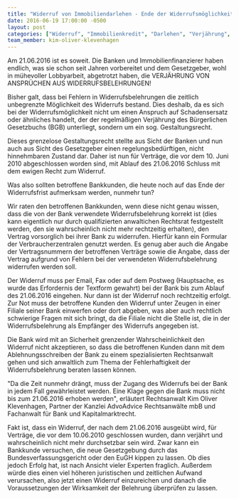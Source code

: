 ```yaml
---
title: "Widerruf von Immobiliendarlehen - Ende der Widerrufsmöglichkeit - Was tun?"
date: 2016-06-19 17:00:00 -0500
layout: post
categories: ["Widerruf", "Immobilienkredit", "Darlehen", "Verjährung", "AdvoAdvice", "Klevenhagen", "Gesetzesänderung", "Bank", "Kredit"]
team_member: kim-oliver-klevenhagen
---
```


Am 21.06.2016 ist es soweit. Die Banken und Immobilienfinanzierer haben endlich, was sie schon seit Jahren vorbereitet und dem Gesetzgeber, wohl in mühevoller Lobbyarbeit, abgetrotzt haben, die VERJÄHRUNG VON ANSPRÜCHEN AUS WIDERRUFSBELEHRUNGEN!

Bisher galt, dass bei Fehlern in Widerrufsbelehrungen die zeitlich unbegrenzte Möglichkeit des Widerrufs bestand. Dies deshalb, da es sich bei der Widerrufsmöglichkeit nicht um einen Anspruch auf Schadensersatz oder ähnliches handelt, der der regelmäßigen Verjährung des Bürgerlichen Gesetzbuchs (BGB) unterliegt, sondern um ein sog. Gestaltungsrecht.

Dieses grenzelose Gestaltungsrecht stellte aus Sicht der Banken und nun auch aus Sicht des Gesetzgeber einen regelungsbedürftigen, nicht hinnehmbaren Zustand dar. Daher ist nun für Verträge, die vor dem 10. Juni 2010 abgeschlossen worden sind, mit Ablauf des 21.06.2016 Schluss mit dem ewigen Recht zum Widerruf.

Was also sollten betroffene Bankkunden, die heute noch auf das Ende der Widerrufsfrist aufmerksam werden, nunmehr tun?

Wir raten den betroffenen Bankkunden, wenn diese nicht genau wissen, dass die von der Bank verwendete Widerrufsbelehrung korrekt ist (dies kann eigentlich nur durch qualifizierten anwaltichen Rechtsrat festgestellt werden, den sie wahrscheinlich nicht mehr rechtzeitig erhalten), den Vertrag vorsorglich bei ihrer Bank zu widerrufen. Hierfür kann ein Formular der Verbraucherzentralen genutzt werden. Es genug aber auch die Angabe der Vertragsnummern der betroffenen Verträge sowie die Angabe, dass der Vertrag aufgrund von Fehlern bei der verwendeten Widerrufsbelehrung widerrufen werden soll.

Der Widerruf muss per Email, Fax oder auf dem Postweg (Hauptsache, es wurde das Erfordernis der Textform gewahrt) bei der Bank bis zum Ablauf des 21.06.2016 eingehen. Nur dann ist der Widerruf noch rechtzeitig erfolgt. Zur Not muss der betroffene Kunden den Widerruf unter Zeugen in einer Filiale seiner Bank einwerfen oder dort abgeben, was aber auch rechtlich schwierige Fragen mit sich bringt, da die Filiale nicht die Stelle ist, die in der Widerrufsbelehrung als Empfänger des Widerrufs angegeben ist.

Die Bank wird mit an Sicherheit grenzender Wahrscheinlichkeit den Widerruf nicht akzeptieren, so dass die betroffenen Kunden dann mit dem Ablehnungsschreiben der Bank zu einem spezialisierten Rechtsanwalt gehen und sich anwaltlich zum Thema der Fehlerhaftigkeit der Widerrufsbelehrung beraten lassen können.

"Da die Zeit nunmehr drängt, muss der Zugang des Widerrufs bei der Bank in jedem Fall gewährleistet werden. Eine Klage gegen die Bank muss nicht bis zum 21.06.2016 erhoben werden", erläutert Rechtsanwalt Kim Oliver Klevenhagen, Partner der Kanzlei AdvoAdvice Rechtsanwälte mbB und Fachanwalt für Bank und Kapitalmarktrecht.

Fakt ist, dass ein Widerruf, der nach dem 21.06.2016 ausgeübt wird, für Verträge, die vor dem 10.06.2010 geschlossen wurden, dann verjährt und wahrscheinlich nicht mehr durchsetzbar sein wird. Zwar kann ein Bankkunde versuchen, die neue Gesetzgebung durch das Bundesverfassungsgericht oder den EuGH kippen zu lassen. Ob dies jedoch Erfolg hat, ist nach Ansicht vieler Experten fraglich. Außerdem würde dies einen viel höheren juristischen und zeitlichen Aufwand verursachen, also jetzt einen Widerruf einzureichen und danach die Voraussetzungen der Wirksamkeit der Belehrung überprüfen zu lassen.

